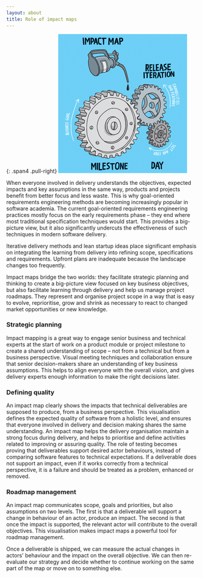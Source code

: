```yaml
---
layout: about
title: Role of impact maps
---
```


{: .span4 .pull-right}
![](/assets/3_gears_n.png)

When everyone involved in delivery understands the objectives, expected impacts and key assumptions in the same way, products and projects benefit from better focus and less waste. This is why goal-oriented requirements engineering methods are becoming increasingly popular in software academia. The current goal-oriented requirements engineering practices mostly focus on the early requirements phase – they end where most traditional specification techniques would start. This provides a big-picture view, but it also significantly undercuts the effectiveness of such techniques in modern software delivery.

Iterative delivery methods and lean startup ideas place significant emphasis on integrating the learning from delivery into refining scope, specifications and requirements. Upfront plans are inadequate because the landscape changes too frequently.

Impact maps bridge the two worlds: they facilitate strategic planning and thinking to create a big-picture view focused on key business objectives, but also facilitate learning through delivery and help us manage project roadmaps. They represent and organise project scope in a way that is easy to evolve, reprioritise, grow and shrink as necessary to react to changed market opportunities or new knowledge.

### Strategic planning
Impact mapping is a great way to engage senior business and technical experts at the start of work on a product module or project milestone to create a shared understanding of scope – not from a technical but from a business perspective.
Visual meeting techniques and collaboration ensure that senior decision-makers share an understanding of key business assumptions. This helps to align everyone with the overall vision, and gives delivery experts enough information to make the right decisions later.


### Defining quality
An impact map clearly shows the impacts that technical deliverables are supposed to produce, from a business perspective. This visualisation defines the expected quality of software from a holistic level, and ensures that everyone involved in delivery and decision making shares the same understanding.
An impact map helps the delivery organisation maintain a strong focus during delivery, and helps to prioritise and define activities related to improving or assuring quality. The role of testing becomes proving that deliverables support desired actor behaviours, instead of comparing software features to technical expectations. If a deliverable does not support an impact, even if it works correctly from a technical perspective, it is a failure and should be treated as a problem, enhanced or removed.

### Roadmap management

An impact map communicates scope, goals and priorities, but also assumptions on two levels. The first is that a deliverable will support a change in behaviour of an actor, produce an impact. The second is that once the impact is supported, the relevant actor will contribute to the overall objectives. This visualisation makes impact maps a powerful tool for roadmap management.

Once a deliverable is shipped, we can measure the actual changes in actors' behaviour and the impact on the overall objective. We can then re-evaluate our strategy and decide whether to continue working on the same part of the map or move on to something else.
